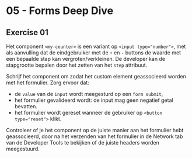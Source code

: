 # 05 - Forms Deep Dive

## Exercise 01

Het component `<my-counter>` is een variant op `<input type="number">`, met als aanvulling dat de eindgebruiker met de `+` en `-` buttons de waarde met een bepaalde stap kan vergroten/verkleinen.
De developer kan de stapgrootte bepalen door het zetten van het `step` attribuut.

Schrijf het component om zodat het custom element geassocieerd worden met het formulier. Zorg ervoor dat:
- de `value` van de `input` wordt meegesturd op een `form submit`,
- het formulier gevalideerd wordt: de input mag geen negatief getal bevatten.
- het formulier wordt gereset wanneer de gebruiker op `<button type="reset">` klikt.

Controleer of je het component op de juiste manier aan het formulier hebt geassocieerd,
door na het verzenden van het formulier in de Network tab van de Developer Tools te bekijken of de juiste headers worden meegestuurd.
